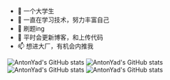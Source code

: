 - 👋 一个大学生
- 👀 一直在学习技术，努力丰富自己
- 🌱 刷题ing
- 💞️ 平时会更新博客，和上传代码
- 📫 想进大厂，有机会内推我

<!---
AntonYad/AntonYad is a ✨ special ✨ repository because its `README.md` (this file) appears on your GitHub profile.
You can click the Preview link to take a look at your changes.
--->

![AntonYad's GitHub stats](https://github-readme-stats.vercel.app/api?username=AntonYad&hide=contribs,prstheme=radical)
![AntonYad's GitHub stats](https://github-readme-stats.vercel.app/api?username=AntonYad&show_icons=true&theme=radical)
![AntonYad's GitHub stats](https://github-readme-stats.vercel.app/api?username=AntonYad&count_private=truetheme=radical)
![AntonYad's GitHub stats](https://github-readme-stats.vercel.app/api?username=AntonYad&show_icons=true&theme=radical)


